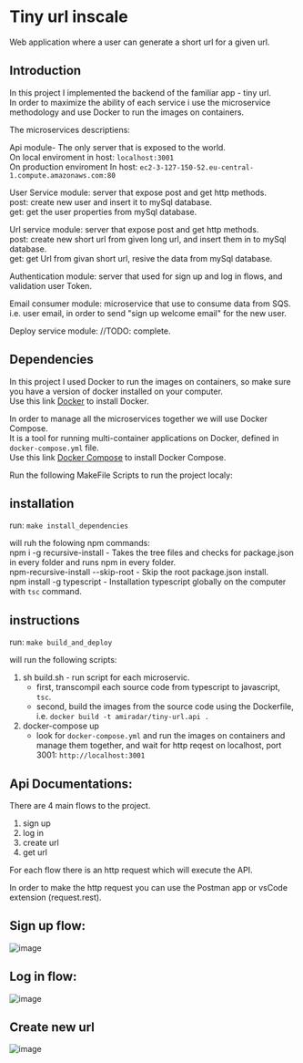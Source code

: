 # Tiny url inscale
 
Web application where a user can generate a short url for a given url.<br/>

## Introduction

In this project I implemented the backend of the familiar app - tiny url.<br/>
In order to maximize the ability of each service i use the microservice methodology and use Docker to run the images on containers.<br/>

The microservices descriptiens:<br/>

Api module- The only server that is exposed to the world.<br/>
On local enviroment in host: `localhost:3001`<br/>
On production enviroment In  host: `ec2-3-127-150-52.eu-central-1.compute.amazonaws.com:80`<br/>

User Service module: server that expose post and get http methods.<br/>
post: create new user and insert it to mySql database.<br/>
get: get the user properties from mySql database.<br/>

Url service module: server that expose post and get http methods.<br/>
post: create new short url from given long url, and insert them in to mySql database.<br/>
get: get Url from givan short url, resive the data from mySql database.<br/>

Authentication module: server that used for sign up and log in flows, and validation user Token.<br/>

Email consumer module: microservice that use to consume data from SQS.
i.e. user email, in order to send "sign up welcome email" for the new user.<br/>

Deploy service module: //TODO: complete.

## Dependencies

In this project I used Docker to run the images on containers, so make sure you have a version of docker installed on your computer.<br/>
Use this link [Docker](https://docs.docker.com/get-docker/) to install Docker.<br/>

In order to manage all the microservices together we will use Docker Compose. <br/>
It is a tool for running multi-container applications on Docker, defined in `docker-compose.yml` file.<br/>
Use this link [Docker Compose](https://docs.docker.com/compose/install/) to install Docker Compose.<br/>

Run the following MakeFile Scripts to run the project localy:<br/>

## installation

run: `make install_dependencies`  <br/>

will ruh the folowing npm commands:<br/>
npm i -g recursive-install - Takes the tree files and checks for package.json in every folder and runs npm in every folder.<br/>
npm-recursive-install --skip-root - Skip the root package.json install.<br/>
npm install -g typescript - Installation typescript globally on the computer with `tsc` command.<br/>

## instructions

run: `make build_and_deploy`  <br/>

will run the following scripts:<br/>
1) sh build.sh - run script for each microservic.  <br/>
    * first, transcompil each source code from typescript to javascript, `tsc`.<br/>
    * second, build the images from the source code using the Dockerfile, i.e. `docker build -t amiradar/tiny-url.api .`<br/>
2) docker-compose up<br/>
    * look for `docker-compose.yml` and run the images on containers and manage them together, and wait for http reqest on localhost, port 3001: `http://localhost:3001` <br/>
   

## Api Documentations:

There are 4 main flows to the project.
1) sign up
2) log in
3) create url
4) get url

For each flow there is an http request which will execute the API.

In order to make the http request you can use the Postman app or vsCode extension (request.rest).

## Sign up flow:

![image](https://user-images.githubusercontent.com/44618095/110481045-cf656580-80ef-11eb-884f-b71bfb273639.png)

## Log in flow:

![image](https://user-images.githubusercontent.com/44618095/110477145-7c89af00-80eb-11eb-8792-6959a2fc3c7b.png)

## Create new url

![image](https://user-images.githubusercontent.com/44618095/110480053-b9a37080-80ee-11eb-9703-97bce641d366.png)





